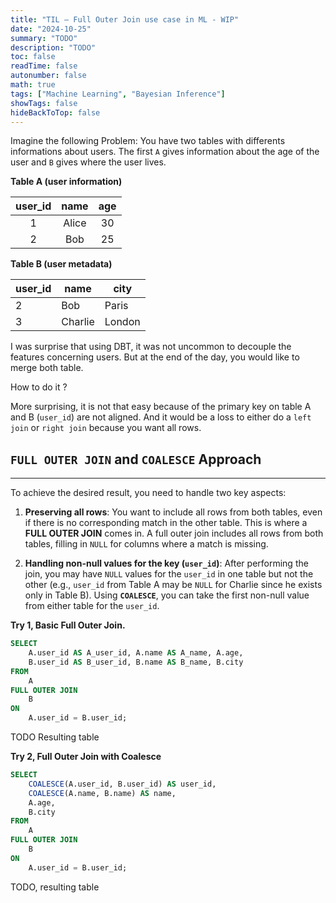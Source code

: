 ```yaml
---
title: "TIL — Full Outer Join use case in ML - WIP"
date: "2024-10-25"
summary: "TODO"
description: "TODO"
toc: false
readTime: false
autonumber: false
math: true
tags: ["Machine Learning", "Bayesian Inference"]
showTags: false
hideBackToTop: false
---
```


Imagine the following Problem: You have two tables with differents informations about users.
The first `A` gives information about the age of the user and `B` gives where the user lives.

**Table A (user information)**

| user_id | name  | age  |
| :-----: | :---: | :--: |
|    1    | Alice |  30  |
|    2    |  Bob  |  25  |

**Table B (user metadata)**

| user_id | name    | city   |
| ------- | ------- | ------ |
| 2       | Bob     | Paris  |
| 3       | Charlie | London |

I was surprise that using DBT, it was not uncommon to decouple the features concerning users.
But at the end of the day, you would like to merge both table.

How to do it ? 

More surprising, it is not that easy because of the primary key on table A and B (`user_id`) are not aligned. 
And it would be a loss to either do a `left join` or `right join` because you want all rows.

##  `FULL OUTER JOIN` and `COALESCE` Approach
---

To achieve the desired result, you need to handle two key aspects:

1. **Preserving all rows**: You want to include all rows from both tables, even if there is no corresponding match in the other table. This is where a **FULL OUTER JOIN** comes in.
A full outer join includes all rows from both tables, filling in `NULL` for columns where a match is missing.

2. **Handling non-null values for the key (`user_id`)**: After performing the join, you may have `NULL` values for the `user_id` in one table but not the other (e.g., `user_id` from Table A may be `NULL` for Charlie since he exists only in Table B). 
   Using **`COALESCE`**, you can take the first non-null value from either table for the `user_id`.

**Try 1, Basic Full Outer Join.**

```sql
SELECT 
    A.user_id AS A_user_id, A.name AS A_name, A.age,
    B.user_id AS B_user_id, B.name AS B_name, B.city
FROM 
    A
FULL OUTER JOIN 
    B
ON 
    A.user_id = B.user_id;
```

TODO Resulting table

**Try 2, Full Outer Join with Coalesce**

```sql
SELECT 
    COALESCE(A.user_id, B.user_id) AS user_id, 
    COALESCE(A.name, B.name) AS name, 
    A.age, 
    B.city
FROM 
    A
FULL OUTER JOIN 
    B
ON 
    A.user_id = B.user_id;
```

TODO, resulting table